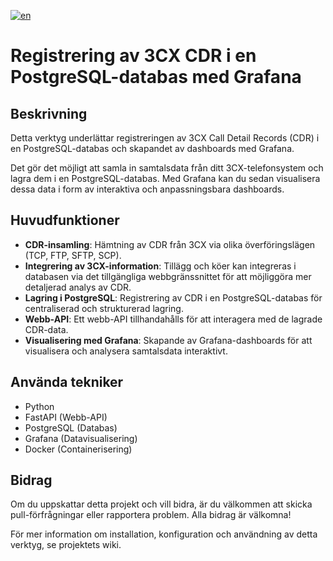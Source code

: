 
[![en](https://img.shields.io/badge/lang-en-red.svg)](https://github.com/dorel14/3CX-Cdr-Tcp-Server/blob/master/README.md)

# Registrering av 3CX CDR i en PostgreSQL-databas med Grafana

## Beskrivning

Detta verktyg underlättar registreringen av 3CX Call Detail Records (CDR) i en PostgreSQL-databas och skapandet av dashboards med Grafana.

Det gör det möjligt att samla in samtalsdata från ditt 3CX-telefonsystem och lagra dem i en PostgreSQL-databas. Med Grafana kan du sedan visualisera dessa data i form av interaktiva och anpassningsbara dashboards.

## Huvudfunktioner

- **CDR-insamling**: Hämtning av CDR från 3CX via olika överföringslägen (TCP, FTP, SFTP, SCP).
- **Integrering av 3CX-information**: Tillägg och köer kan integreras i databasen via det tillgängliga webbgränssnittet för att möjliggöra mer detaljerad analys av CDR.
- **Lagring i PostgreSQL**: Registrering av CDR i en PostgreSQL-databas för centraliserad och strukturerad lagring.
- **Webb-API**: Ett webb-API tillhandahålls för att interagera med de lagrade CDR-data.
- **Visualisering med Grafana**: Skapande av Grafana-dashboards för att visualisera och analysera samtalsdata interaktivt.

## Använda tekniker

- Python
- FastAPI (Webb-API)
- PostgreSQL (Databas)
- Grafana (Datavisualisering)
- Docker (Containerisering)

## Bidrag

Om du uppskattar detta projekt och vill bidra, är du välkommen att skicka pull-förfrågningar eller rapportera problem. Alla bidrag är välkomna!

För mer information om installation, konfiguration och användning av detta verktyg, se projektets wiki.

